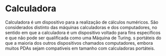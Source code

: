 # Calculadora

Calculadora é um dispositivo para a realização de cálculos numéricos. São considerados distinto das máquinas calculadoras e dos computadores, no sentido em que a calculadora é um dispositivo voltado para fins específicos e que não pode ser qualificada como uma Máquina de Turing. s portáteis do que a maioria dos outros dispositivos chamados computadores, embora muitos PDAs sejam compatíveis em tamanho com calculadoras portáteis.
